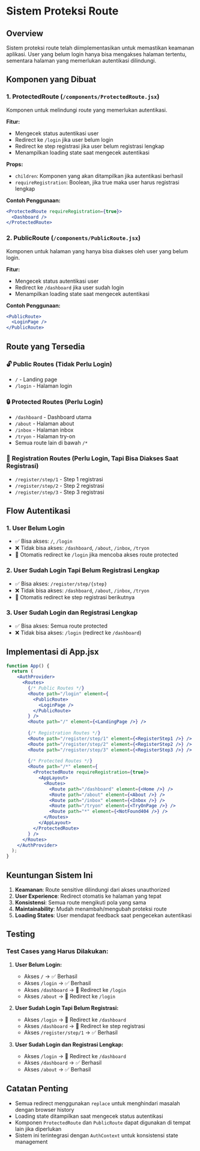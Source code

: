# Sistem Proteksi Route

## Overview

Sistem proteksi route telah diimplementasikan untuk memastikan keamanan aplikasi. User yang belum login hanya bisa mengakses halaman tertentu, sementara halaman yang memerlukan autentikasi dilindungi.

## Komponen yang Dibuat

### 1. ProtectedRoute (`/components/ProtectedRoute.jsx`)

Komponen untuk melindungi route yang memerlukan autentikasi.

**Fitur:**
- Mengecek status autentikasi user
- Redirect ke `/login` jika user belum login
- Redirect ke step registrasi jika user belum registrasi lengkap
- Menampilkan loading state saat mengecek autentikasi

**Props:**
- `children`: Komponen yang akan ditampilkan jika autentikasi berhasil
- `requireRegistration`: Boolean, jika true maka user harus registrasi lengkap

**Contoh Penggunaan:**
```jsx
<ProtectedRoute requireRegistration={true}>
  <Dashboard />
</ProtectedRoute>
```

### 2. PublicRoute (`/components/PublicRoute.jsx`)

Komponen untuk halaman yang hanya bisa diakses oleh user yang belum login.

**Fitur:**
- Mengecek status autentikasi user
- Redirect ke `/dashboard` jika user sudah login
- Menampilkan loading state saat mengecek autentikasi

**Contoh Penggunaan:**
```jsx
<PublicRoute>
  <LoginPage />
</PublicRoute>
```

## Route yang Tersedia

### 🔓 **Public Routes (Tidak Perlu Login)**
- `/` - Landing page
- `/login` - Halaman login

### 🔒 **Protected Routes (Perlu Login)**
- `/dashboard` - Dashboard utama
- `/about` - Halaman about
- `/inbox` - Halaman inbox
- `/tryon` - Halaman try-on
- Semua route lain di bawah `/*`

### 📝 **Registration Routes (Perlu Login, Tapi Bisa Diakses Saat Registrasi)**
- `/register/step/1` - Step 1 registrasi
- `/register/step/2` - Step 2 registrasi
- `/register/step/3` - Step 3 registrasi

## Flow Autentikasi

### 1. **User Belum Login**
- ✅ Bisa akses: `/`, `/login`
- ❌ Tidak bisa akses: `/dashboard`, `/about`, `/inbox`, `/tryon`
- 🔄 Otomatis redirect ke `/login` jika mencoba akses route protected

### 2. **User Sudah Login Tapi Belum Registrasi Lengkap**
- ✅ Bisa akses: `/register/step/{step}`
- ❌ Tidak bisa akses: `/dashboard`, `/about`, `/inbox`, `/tryon`
- 🔄 Otomatis redirect ke step registrasi berikutnya

### 3. **User Sudah Login dan Registrasi Lengkap**
- ✅ Bisa akses: Semua route protected
- ❌ Tidak bisa akses: `/login` (redirect ke `/dashboard`)

## Implementasi di App.jsx

```jsx
function App() {
  return (
    <AuthProvider>
      <Routes>
        {/* Public Routes */}
        <Route path="/login" element={
          <PublicRoute>
            <LoginPage />
          </PublicRoute>
        } />
        <Route path="/" element={<LandingPage />} />
        
        {/* Registration Routes */}
        <Route path="/register/step/1" element={<RegisterStep1 />} />
        <Route path="/register/step/2" element={<RegisterStep2 />} />
        <Route path="/register/step/3" element={<RegisterStep3 />} />
        
        {/* Protected Routes */}
        <Route path="/*" element={
          <ProtectedRoute requireRegistration={true}>
            <AppLayout>
              <Routes>
                <Route path="/dashboard" element={<Home />} />
                <Route path="/about" element={<About />} />
                <Route path="/inbox" element={<Inbox />} />
                <Route path="/tryon" element={<TryOnPage />} />
                <Route path="*" element={<NotFound404 />} />
              </Routes>
            </AppLayout>
          </ProtectedRoute>
        } />
      </Routes>
    </AuthProvider>
  );
}
```

## Keuntungan Sistem Ini

1. **Keamanan**: Route sensitive dilindungi dari akses unauthorized
2. **User Experience**: Redirect otomatis ke halaman yang tepat
3. **Konsistensi**: Semua route mengikuti pola yang sama
4. **Maintainability**: Mudah menambah/mengubah proteksi route
5. **Loading States**: User mendapat feedback saat pengecekan autentikasi

## Testing

### Test Cases yang Harus Dilakukan:

1. **User Belum Login:**
   - Akses `/` → ✅ Berhasil
   - Akses `/login` → ✅ Berhasil
   - Akses `/dashboard` → 🔄 Redirect ke `/login`
   - Akses `/about` → 🔄 Redirect ke `/login`

2. **User Sudah Login Tapi Belum Registrasi:**
   - Akses `/login` → 🔄 Redirect ke `/dashboard`
   - Akses `/dashboard` → 🔄 Redirect ke step registrasi
   - Akses `/register/step/1` → ✅ Berhasil

3. **User Sudah Login dan Registrasi Lengkap:**
   - Akses `/login` → 🔄 Redirect ke `/dashboard`
   - Akses `/dashboard` → ✅ Berhasil
   - Akses `/about` → ✅ Berhasil

## Catatan Penting

- Semua redirect menggunakan `replace` untuk menghindari masalah dengan browser history
- Loading state ditampilkan saat mengecek status autentikasi
- Komponen `ProtectedRoute` dan `PublicRoute` dapat digunakan di tempat lain jika diperlukan
- Sistem ini terintegrasi dengan `AuthContext` untuk konsistensi state management
